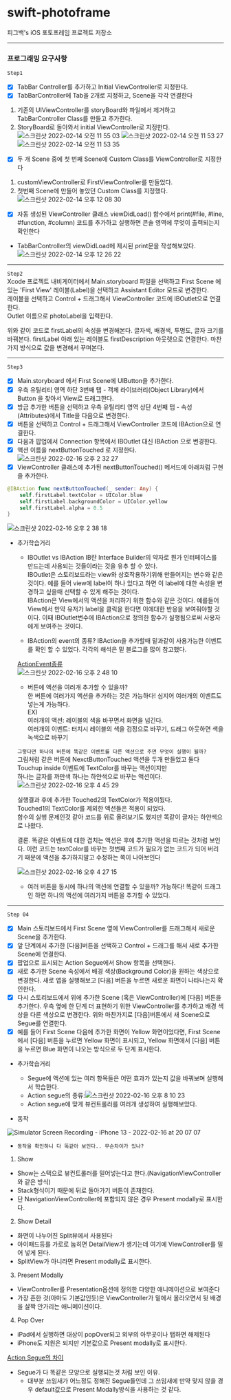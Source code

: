 # swift-photoframe
피그백's iOS 포토프레임 프로젝트 저장소

- - -

### 프로그래밍 요구사항
`Step1`
- [X] TabBar Controller를 추가하고 Initial ViewController로 지정한다.
- [X] TabBarController에 Tab을 2개로 지정하고, Scene을 각각 연결한다
1. 기존의 UIViewController를 storyBoard와 파일에서 제거하고 TabBarController Class를 만들고 추가한다.
2. StoryBoard로 돌아와서 initial ViewController로 지정한다.
![스크린샷 2022-02-14 오전 11 55 03](https://user-images.githubusercontent.com/80263729/153792317-54b0e6da-e515-4666-af37-4ddbbe38e849.png)
![스크린샷 2022-02-14 오전 11 53 27](https://user-images.githubusercontent.com/80263729/153792134-068c35b5-44b9-4e15-9e9c-91df23eee6fd.png)
![스크린샷 2022-02-14 오전 11 53 35](https://user-images.githubusercontent.com/80263729/153792147-9ea65a44-15d0-490c-9f5b-74ee03238519.png)

- [X] 두 개 Scene 중에 첫 번째 Scene에 Custom Class를 ViewController로 지정한다
1. customViewController로 FirstViewController를 만들었다.
2. 첫번째 Scene에 만들어 놓았던 Custom Class를 지정했다.
![스크린샷 2022-02-14 오후 12 08 30](https://user-images.githubusercontent.com/80263729/153793633-15c56e85-3a68-4071-81a3-e5600799b771.png)
- [X] 자동 생성된 ViewController 클래스 viewDidLoad() 함수에서 print(#file, #line, #function, #column) 코드를 추가하고 실행하면 콘솔 영역에 무엇이 출력되는지 확인한다
- TabBarController의 viewDidLoad에 제시된 print문을 작성해보았다.
![스크린샷 2022-02-14 오후 12 26 22](https://user-images.githubusercontent.com/80263729/153795199-d3fa1ce9-e6c8-4935-94c5-68dc16bb1972.png)

- - -

`Step2`  
Xcode 프로젝트 내비게이터에서 Main.storyboard 파일을 선택하고 First Scene 에 있는 'First View' 레이블(Label)을 선택하고 Assistant Editor 모드로 변경한다.  
레이블을 선택하고 Control + 드래그해서 ViewController 코드에 IBOutlet으로 연결한다.  
Outlet 이름으로 photoLabel을 입력한다.  

위와 같이 코드로 firstLabel의 속성을 변경해본다. 글자색, 배경색, 투명도, 글자 크기를 바꿔본다.
firstLabel 아래 있는 레이블도 firstDescription 아웃렛으로 연결한다.
마찬가지 방식으로 값을 변경해서 꾸며본다.

- - -

`Step3`
- [X] Main.storyboard 에서 First Scene에 UIButton을 추가한다.
- [X] 우측 유틸리티 영역 하단 3번째 탭 - 객체 라이브러리(Object Library)에서 Button 을 찾아서 View로 드래그한다.
- [X] 방금 추가한 버튼을 선택하고 우측 유틸리티 영역 상단 4번째 탭 - 속성(Attributes)에서 Title을 다음으로 변경한다.
- [X] 버튼을 선택하고 Control + 드래그해서 ViewController 코드에 IBAction으로 연결한다.
- [X] 다음과 팝업에서 Connection 항목에서 IBOutlet 대신 IBAction 으로 변경한다.
- [X] 액션 이름을 nextButtonTouched 로 지정한다.
![스크린샷 2022-02-16 오후 2 32 27](https://user-images.githubusercontent.com/80263729/154202479-9a328d36-f34f-4fe7-8bf7-920d1498607e.png)
- [X] ViewController 클래스에 추가된 nextButtonTouched() 메서드에 아래처럼 구현을 추가한다.
~~~swift
@IBAction func nextButtonTouched(_ sender: Any) {
    self.firstLabel.textColor = UIColor.blue
    self.firstLabel.backgroundColor = UIColor.yellow
    self.firstLabel.alpha = 0.5
}
~~~
![스크린샷 2022-02-16 오후 2 38 18](https://user-images.githubusercontent.com/80263729/154203100-14b0677a-684d-4677-adc7-1f021a9c4616.png)
- 추가학습거리
    - IBOutlet vs IBAction
    IB란 Interface Builder의 약자로 뭔가 인터페이스를 만드는데 사용되는 것들이라는 것을 유추 할 수 있다.  
    IBOutlet은 스토리보드라는 view와 상호작용하기위해 만들어지는 변수와 같은 것이다.
    예를 들어 view에 label이 하나 있다고 하면 이 label에 대한 속성을 변경하고 싶을때 선택할 수 있게 해주는 것이다.  
    IBAction은 View에서의 액션을 처리하기 위한 함수와 같은 것이다.
    예를들어 View에서 만약 유저가 label을 클릭을 한다면 이에대한 반응을 보여줘야할 것이다.
    이때 IBOutlet변수에 IBAction으로 정의한 함수가 실행됨으로써 사용자에게 보여주는 것이다.
    
    - IBAction의 event의 종류?
    IBAction을 추가할때 밑과같이 사용가능한 이벤트를 확인 할 수 있었다.
    각각의 해석은 밑 블로그를 많이 참고했다.
    
    [ActionEvent종류](https://roeldowney.tistory.com/65)  
    ![스크린샷 2022-02-16 오후 2 48 10](https://user-images.githubusercontent.com/80263729/154204154-0304f4a1-8aa9-474a-bb25-4d27d6499952.png)
    - 버튼에 액션을 여러개 추가할 수 있을까?  
    한 버튼에 여러가지 액션을 추가하는 것은 가능하다! 심지어 여러개의 이벤트도 넣는게 가능하다.  
    EX)  
    여러개의 액션: 레이블의 색을 바꾸면서 화면을 넘긴다.   
    여러개의 이벤트: 터치시 레이블의 색을 검정으로 바꾸기, 드래그 아웃하면 색을 녹색으로 바꾸기
    
    `그렇다면 하나의 버튼에 똑같은 이벤트를 다른 액션으로 주면 무엇이 실행이 될까?`  
    그림처럼 같은 버튼에 NexctButtonTouched 액션을 두개 만들었고 둘다 Touchup inside 이벤트에 TextColor를 바꾸는 액션이지만  
    하나는 글자를 까만색 하나는 하얀색으로 바꾸는 액션이다.  
   ![스크린샷 2022-02-16 오후 4 45 29](https://user-images.githubusercontent.com/80263729/154218996-33fdad94-f91f-49f6-beac-92e5bed3c679.png)

    실행결과 
    후에 추가한 Touched2의 TextColor가 적용이됬다.  
    Touched1의 TextColor를 제외한 액션들은 적용이 되었다.  
    함수의 실행 문제인것 같아 코드를 위로 올려보기도 했지만 똑같이 글자는 하얀색으로 나왔다.  
    
    결론.
    똑같은 이벤트에 대한 겹치는 액션은 후에 추가한 액션을 따르는 것처럼 보인다.
    이런 코드는 textColor를 바꾸는 첫번째 코드가 필요가 없는 코드가 되어 버리기 때문에 액션을 추가하지말고 수정하는 쪽이 나아보인다 
    
    ![스크린샷 2022-02-16 오후 4 27 15](https://user-images.githubusercontent.com/80263729/154216363-f855b760-51a4-4511-9910-f9110742bb7a.png)
    
    - 여러 버튼을 동시에 하나의 액션에 연결할 수 있을까?
    가능하다! 
    똑같이 드래그 인 하면 하나의 액션에 여러가지 버튼을 추가할 수 있었다.
    
- - -

`Step 04`
- [X] Main 스토리보드에서 First Scene 옆에 ViewController를 드래그해서 새로운 Scene을 추가한다.
- [X] 앞 단계에서 추가한 [다음]버튼을 선택하고 Control + 드래그를 해서 새로 추가한 Scene에 연결한다.
- [X] 팝업으로 표시되는 Action Segue에서 Show 항목을 선택한다.
- [X] 새로 추가한 Scene 속성에서 배경 색상(Background Color)을 원하는 색상으로 변경한다. 새로 앱을 실행해보고 [다음] 버튼을 누르면 새로운 화면이 나타나는지 확인한다.
- [X] 다시 스토리보드에서 위에 추가한 Scene (혹은 ViewController)에 [다음] 버튼을 추가한다. 우측 옆에 한 단계 더 표현하기 위한 ViewController를 추가하고 배경 색상을 다른 색상으로 변경한다. 위와 마찬가지로 [다음]버튼에서 새 Scene으로 Segue를 연결한다.
- [X] 예를 들어 First Scene 다음에 추가한 화면이 Yellow 화면이었다면, First Scene에서 [다음] 버튼을 누르면 Yellow 화면이 표시되고, Yellow 화면에서 [다음] 버튼을 누르면 Blue 화면이 나오는 방식으로 두 단계 표시한다.

- 추가학습거리
    - Segue에 액션에 있는 여러 항목들은 어떤 효과가 있는지 값을 바꿔보며 실행해서 학습한다.
    - Action segue의 종류:![스크린샷 2022-02-16 오후 8 10 23](https://user-images.githubusercontent.com/80263729/154252791-2d4a2d09-d016-4762-b99e-697d82d1c889.png)
    - Action segue에 맞게 뷰컨트롤러를 여러개 생성하여 실행해보았다.

- 동작

![Simulator Screen Recording - iPhone 13 - 2022-02-16 at 20 07 07](https://user-images.githubusercontent.com/80263729/154252268-64c48f48-2d7b-403c-9d69-0dc79fae7e5b.gif)

- `동작을 확인하니 다 똑같아 보인다.. 무슨차이가 있나?`
1. Show
- Show는 스택으로 뷰컨트롤러를 밀어넣는다고 한다.(NavigationViewController와 같은 방식)
- Stack형식이기 때문에 뒤로 돌아가기 버튼이 존재한다.
- 단 NavigationViewController에 포함되지 않은 경우 Present modally로 표시한다.

2. Show Detail
- 화면이 나누어진 Split뷰에서 사용된다
- 아이패드등를 가로로 눕히면 DetailView가 생기는데 여기에 ViewController를 밀어 넣게 된다.
- SplitView가 아니라면 Present modally로 표시한다.

3. Present Modally
- ViewController를 Presentation옵션에 정의한 다양한 애니메이션으로 보여준다
- 가장 흔한 것(아마도 기본값인듯)은 ViewController가 밑에서 올라오면서 뒷 배경을 살짝 안가리는 애니메이션이다.

4. Pop Over
- iPad에서 실행하면 대상이 popOver되고 외부의 아무곳이나 탭하면 해제된다
- iPhone도 지원은 되지만 기본값으로 Present modally로 표시한다.

[Action Segue의 차이](https://stackoverflow.com/questions/25966215/whats-the-difference-between-all-the-selection-segues)

- Segue가 다 똑같은 모양으로 실행되는것 처럼 보인 이유.
    - 대부분 쓰임새가 어느정도 정해진 Segue들인데 그 쓰임새에 만약 맞지 않을 경우 default값으로 Present Modally방식을 사용하는 것 같다.  


